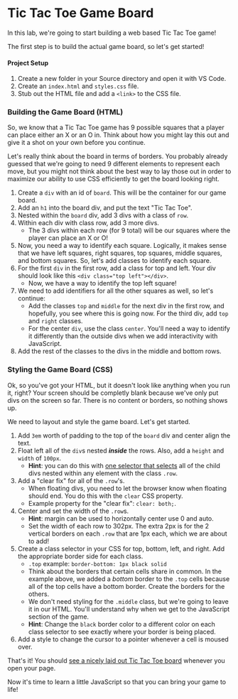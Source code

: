 # Tic Tac Toe Game Board

In this lab, we're going to start building a web based Tic Tac Toe game!

The first step is to build the actual game board, so let's get started!

#### Project Setup

1. Create a new folder in your Source directory and open it with VS Code.
2. Create an `index.html` and `styles.css` file.
3. Stub out the HTML file and add a `<link>` to the CSS file.

### Building the Game Board (HTML)

So, we know that a Tic Tac Toe game has 9 possible squares that a player can place either an X or an O in. Think about how you might lay this out and give it a shot on your own before you continue.

Let's really think about the board in terms of borders. You probably already guessed that we're going to need 9 different elements to represent each move, but you might not think about the best way to lay those out in order to maximize our ability to use CSS efficiently to get the board looking right.

1. Create a `div` with an id of `board`. This will be the container for our game board.
2. Add an `h1` into the board div, and put the text "Tic Tac Toe".
3. Nested within the `board` div, add 3 divs with a class of `row`.
4. Within each div with class row, add 3 more divs.
    - The 3 divs within each row (for 9 total) will be our squares where the player can place an X or O!
5. Now, you need a way to identify each square. Logically, it makes sense that we have left squares, right squares, top squares, middle squares, and bottom squares. So, let's add classes to identify each square.
6. For the first `div` in the first row, add a class for top and left. Your div should look like this `<div class="top left"></div>`.
    - Now, we have a way to identify the top left square!
7. We need to add identifiers for all the other squares as well, so let's continue:
    - Add the classes `top` and `middle` for the next div in the first row, and hopefully, you see where this is going now. For the third div, add `top` and `right` classes.
    - For the center `div`, use the class `center`. You'll need a way to identify it differently than the outside divs when we add interactivity with JavaScript.
8. Add the rest of the classes to the divs in the middle and bottom rows.

### Styling the Game Board (CSS)

Ok, so you've got your HTML, but it doesn't look like anything when you run it, right? Your screen should be completly blank because we've only put divs on the screen so far. There is no content or borders, so nothing shows up.

We need to layout and style the game board. Let's get started.

1. Add `3em` worth of padding to the top of the `board` div and center align the text.
2. Float left all of the `div`s nested ***inside*** the rows. Also, add a `height` and `width` of `100px`.
    - **Hint**: you can do this with [one selector that selects](https://developer.mozilla.org/en-US/docs/Web/CSS/Child_combinator) all of the child divs nested within any element with the class `.row`.
3. Add a "clear fix" for all of the `.row`'s.
    - When floating divs, you need to let the browser know when floating should end. You do this with the `clear` CSS property.
    - Example property for the "clear fix": `clear: both;`.
4. Center and set the width of the `.row`s.
    - **Hint**: margin can be used to horizontally center use 0 and auto.
    - Set the width of each row to 302px. The extra 2px is for the 2 vertical borders on each `.row` that are 1px each, which we are about to add!
5. Create a class selector in your CSS for top, bottom, left, and right. Add the appropriate border side for each class.
    - `.top` example: `border-bottom: 1px black solid`
    - Think about the borders that certain cells share in common. In the example above, we added a *bottom* border to the `.top` cells because all of the top cells have a bottom border. Create the borders for the others.
    - We don't need styling for the `.middle` class, but we're going to leave it in our HTML. You'll understand why when we get to the JavaScript section of the game.
    - **Hint**: Change the `black` border color to a different color on each class selector to see exactly where your border is being placed.
6. Add a style to change the cursor to a pointer whenever a cell is moused over.

That's it! You should [see a nicely laid out Tic Tac Toe board](https://gravity-store.covalence.io/files/201938-7635874888504610-resource.jpg) whenever you open your page.

Now it's time to learn a little JavaScript so that you can bring your game to life!